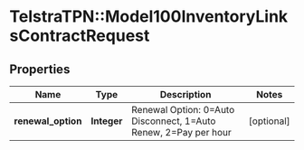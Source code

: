 # TelstraTPN::Model100InventoryLinksContractRequest

## Properties
Name | Type | Description | Notes
------------ | ------------- | ------------- | -------------
**renewal_option** | **Integer** | Renewal Option: 0&#x3D;Auto Disconnect, 1&#x3D;Auto Renew, 2&#x3D;Pay per hour | [optional] 


